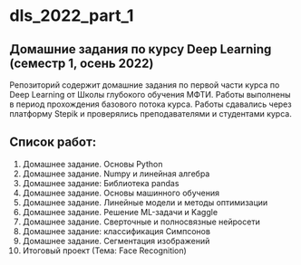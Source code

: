 # dls_2022_part_1
## Домашние задания по  курсу Deep Learning (семестр 1, осень 2022)
Репозиторий содержит домашние задания по первой части курса по Deep Learning от Школы глубокого обучения МФТИ. Работы выполнены в период прохождения базового потока курса. Работы сдавались через платформу Stepik и проверялись преподавателями и студентами курса.
## Список работ:
1. Домашнее задание. Основы Python
2. Домашнее задание. Numpy и линейная алгебра
3. Домашнее задание: Библиотека pandas
4. Домашнее задание. Основы машинного обучения
5. Домашнее задание. Линейные модели и методы оптимизации
6. Домашнее задание. Решение ML-задачи и Kaggle
7. Домашнее задание. Сверточные и полносвязные нейросети
8. Домашнее задание: классификация Симпсонов
9. Домашнее задание. Сегментация изображений
10. Итоговый проект (Тема: Face Recognition)
